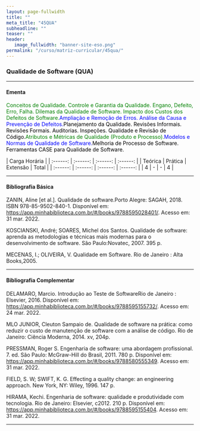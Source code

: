 ```yaml
---
layout: page-fullwidth
title: ""
meta_title: "45QUA"
subheadline: ""
teaser: ""
header:
   image_fullwidth: "banner-site-eso.png"
permalink: "/curso/matriz-curricular/45qua/"
---
```


### **Qualidade de Software (QUA)**

<hr>

#### **Ementa**

<class style="color: green">Conceitos de Qualidade. Controle e Garantia da Qualidade. Engano, Defeito, Erro, Falha. Dilemas da Qualidade de Software. Impacto dos Custos dos Defeitos de Software.</class><class style="color: blue">Ampliação e Remoção de Erros. Análise da Causa e Prevenção de Defeitos.</class><class style="color: black">Planejamento da Qualidade. Revisões Informais. Revisões Formais. Auditorias. Inspeções. Qualidade e Revisão de Código.</class><class style="color: green">Atributos e Métricas de Qualidade (Produto e Processo).</class><class style="color: blue">Modelos e Normas de Qualidade de Software.</class><class style="color: black">Melhoria de Processo de Software. Ferramentas CASE para Qualidade de Software.</class> 

| Carga Horária | 
| :------: | :------: | :------: | :------: |
| Teórica | Prática | Extensão | Total |
| :------: | :------: | :------: | :------: |
| 4 | - | - | 4 |

<hr>

#### **Bibliografia Básica**

ZANIN, Aline [et al.]. Qualidade de software.Porto Alegre: SAGAH, 2018. ISBN 978-85-9502-840-1. Disponível em: https://app.minhabiblioteca.com.br/#/books/9788595028401/. Acesso em: 31 mar. 2022. 

KOSCIANSKI, André; SOARES, Michel dos Santos. Qualidade de software: aprenda as 
metodologias e técnicas mais modernas para o desenvolvimento de software. São Paulo:Novatec, 2007. 395 p. 

MECENAS, I.; OLIVEIRA, V. Qualidade em Software. Rio de Janeiro : Alta Books,2005.

<hr>

#### **Bibliografia Complementar**

DELAMARO, Marcio. Introdução ao Teste de SoftwareRio de Janeiro : Elsevier, 2016. Disponível em: https://app.minhabiblioteca.com.br/#/books/9788595155732/. Acesso em: 24 mar. 2022. 

MLO JUNIOR, Cleuton Sampaio de. Qualidade de software na prática: como reduzir o custo de manutenção de software com a análise de código. Rio de Janeiro: Ciência Moderna, 2014. xv, 204p. 

PRESSMAN, Roger S. Engenharia de software: uma abordagem profissional. 7. ed. São Paulo: McGraw-Hill do Brasil, 2011. 780 p. Disponível em: https://app.minhabiblioteca.com.br/#/books/9788580555349. Acesso em: 31 mar. 2022. 

FIELD, S. W; SWIFT, K. G. Effecting a quality change: an engineering approach. New York, NY: Wiley, 1996. 147 p.  

HIRAMA, Kechi. Engenharia de software: qualidade e produtividade com tecnologia. Rio de Janeiro: Elsevier, c2012. 210 p. Disponível em: https://app.minhabiblioteca.com.br/#/books/9788595155404. Acesso em: 31 mar. 2022.

<hr>